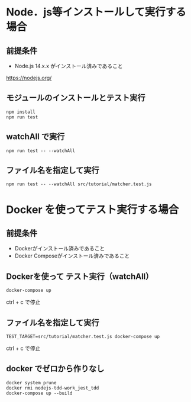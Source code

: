 # Node．js等インストールして実行する場合

## 前提条件

* Node.js 14.x.x がインストール済みであること

https://nodejs.org/


## モジュールのインストールとテスト実行

```
npm install
npm run test
```

## watchAll で実行
```
npm run test -- --watchAll
```

## ファイル名を指定して実行
```
npm run test -- --watchAll src/tutorial/matcher.test.js
```

# Docker を使ってテスト実行する場合
## 前提条件

* Dockerがインストール済みであること
* Docker Composeがインストール済みであること

## Dockerを使って テスト実行（watchAll）

```
docker-compose up
```
ctrl + c で停止

## ファイル名を指定して実行

```
TEST_TARGET=src/tutorial/matcher.test.js docker-compose up
```
ctrl + c で停止

## docker でゼロから作りなし
```
docker system prune
docker rmi nodejs-tdd-work_jest_tdd
docker-compose up --build
```